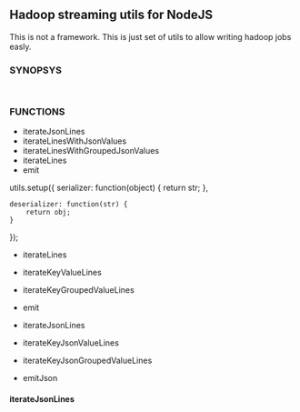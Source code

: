 Hadoop streaming utils for NodeJS
---------------------------------

This is not a framework. This is just set of utils to allow writing hadoop jobs easly.


### SYNOPSYS
```


```

### FUNCTIONS

* iterateJsonLines
* iterateLinesWithJsonValues
* iterateLinesWithGroupedJsonValues
* iterateLines
* emit

utils.setup({
    serializer: function(object) {
        return str;
    },

    deserializer: function(str) {
        return obj;
    }
});


* iterateLines
* iterateKeyValueLines
* iterateKeyGroupedValueLines
* emit

* iterateJsonLines
* iterateKeyJsonValueLines
* iterateKeyJsonGroupedValueLines
* emitJson

#### iterateJsonLines



